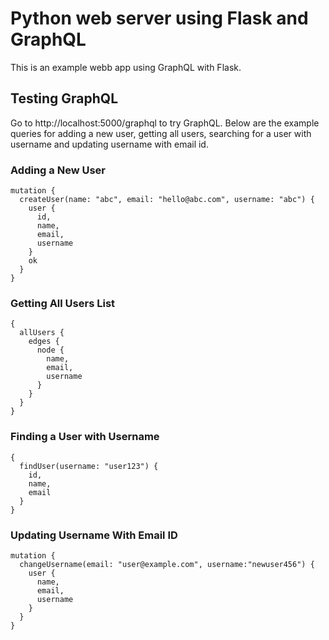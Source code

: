 # Python web server using Flask and GraphQL
This is an example webb app using GraphQL with Flask.

## Testing GraphQL
Go to http://localhost:5000/graphql to try GraphQL. Below are the example queries for adding a new user, getting all users, searching for a user with username and updating username with email id.
### Adding a New User
```
mutation {
  createUser(name: "abc", email: "hello@abc.com", username: "abc") {
    user {
      id,
      name,
      email,
      username
    }
    ok
  }
}
```
### Getting All Users List
```
{
  allUsers {
    edges {
      node {
        name,
        email,
        username
      }
    }
  }
}
```
### Finding a User with Username
```
{
  findUser(username: "user123") {
    id,
    name,
    email
  }
}
```
### Updating Username With Email ID
```
mutation {
  changeUsername(email: "user@example.com", username:"newuser456") {
    user {
      name,
      email,
      username
    }
  }
}
```
